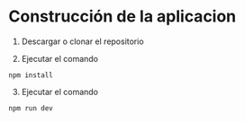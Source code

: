 # Construcción de la aplicacion

1. Descargar o clonar el repositorio

2. Ejecutar el comando
```
npm install
```
3. Ejecutar el comando
```
npm run dev
```
